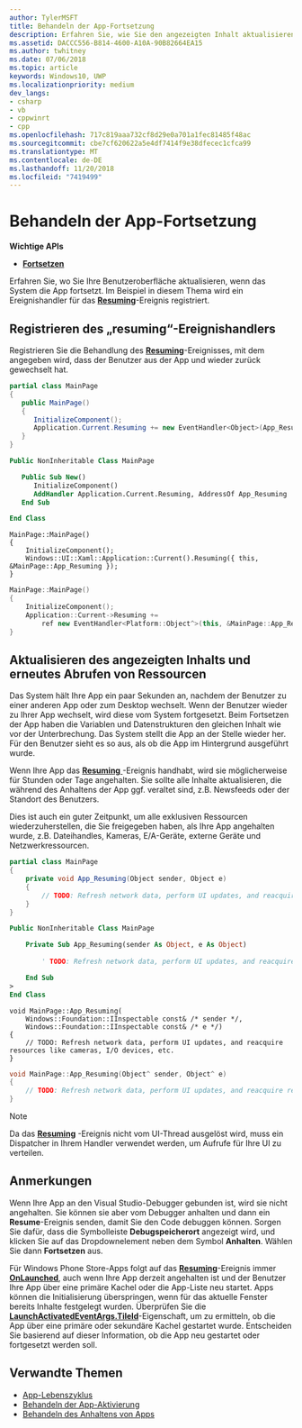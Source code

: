 ```yaml
---
author: TylerMSFT
title: Behandeln der App-Fortsetzung
description: Erfahren Sie, wie Sie den angezeigten Inhalt aktualisieren, wenn das System die App fortsetzt.
ms.assetid: DACCC556-B814-4600-A10A-90B82664EA15
ms.author: twhitney
ms.date: 07/06/2018
ms.topic: article
keywords: Windows10, UWP
ms.localizationpriority: medium
dev_langs:
- csharp
- vb
- cppwinrt
- cpp
ms.openlocfilehash: 717c819aaa732cf8d29e0a701a1fec81485f48ac
ms.sourcegitcommit: cbe7cf620622a5e4df7414f9e38dfecec1cfca99
ms.translationtype: MT
ms.contentlocale: de-DE
ms.lasthandoff: 11/20/2018
ms.locfileid: "7419499"
---
```

# <a name="handle-app-resume"></a>Behandeln der App-Fortsetzung

**Wichtige APIs**

- [**Fortsetzen**](https://msdn.microsoft.com/library/windows/apps/br242339)

Erfahren Sie, wo Sie Ihre Benutzeroberfläche aktualisieren, wenn das System die App fortsetzt. Im Beispiel in diesem Thema wird ein Ereignishandler für das [**Resuming**](https://msdn.microsoft.com/library/windows/apps/br242339)-Ereignis registriert.

## <a name="register-the-resuming-event-handler"></a>Registrieren des „resuming“-Ereignishandlers

Registrieren Sie die Behandlung des [**Resuming**](https://msdn.microsoft.com/library/windows/apps/br242339)-Ereignisses, mit dem angegeben wird, dass der Benutzer aus der App und wieder zurück gewechselt hat.

```csharp
partial class MainPage
{
   public MainPage()
   {
      InitializeComponent();
      Application.Current.Resuming += new EventHandler<Object>(App_Resuming);
   }
}
```

```vb
Public NonInheritable Class MainPage

   Public Sub New()
      InitializeComponent()
      AddHandler Application.Current.Resuming, AddressOf App_Resuming
   End Sub

End Class
```

```cppwinrt
MainPage::MainPage()
{
    InitializeComponent();
    Windows::UI::Xaml::Application::Current().Resuming({ this, &MainPage::App_Resuming });
}
```

```cpp
MainPage::MainPage()
{
    InitializeComponent();
    Application::Current->Resuming +=
        ref new EventHandler<Platform::Object^>(this, &MainPage::App_Resuming);
}
```

## <a name="refresh-displayed-content-and-reacquire-resources"></a>Aktualisieren des angezeigten Inhalts und erneutes Abrufen von Ressourcen

Das System hält Ihre App ein paar Sekunden an, nachdem der Benutzer zu einer anderen App oder zum Desktop wechselt. Wenn der Benutzer wieder zu Ihrer App wechselt, wird diese vom System fortgesetzt. Beim Fortsetzen der App haben die Variablen und Datenstrukturen den gleichen Inhalt wie vor der Unterbrechung. Das System stellt die App an der Stelle wieder her. Für den Benutzer sieht es so aus, als ob die App im Hintergrund ausgeführt wurde.

Wenn Ihre App das [**Resuming** ](https://msdn.microsoft.com/library/windows/apps/br242339)-Ereignis handhabt, wird sie möglicherweise für Stunden oder Tage angehalten. Sie sollte alle Inhalte aktualisieren, die während des Anhaltens der App ggf. veraltet sind, z.B. Newsfeeds oder der Standort des Benutzers.

Dies ist auch ein guter Zeitpunkt, um alle exklusiven Ressourcen wiederzuherstellen, die Sie freigegeben haben, als Ihre App angehalten wurde, z.B. Dateihandles, Kameras, E/A-Geräte, externe Geräte und Netzwerkressourcen.

```csharp
partial class MainPage
{
    private void App_Resuming(Object sender, Object e)
    {
        // TODO: Refresh network data, perform UI updates, and reacquire resources like cameras, I/O devices, etc.
    }
}
```

```vb
Public NonInheritable Class MainPage

    Private Sub App_Resuming(sender As Object, e As Object)
 
        ' TODO: Refresh network data, perform UI updates, and reacquire resources like cameras, I/O devices, etc.

    End Sub
>
End Class
```

```cppwinrt
void MainPage::App_Resuming(
    Windows::Foundation::IInspectable const& /* sender */,
    Windows::Foundation::IInspectable const& /* e */)
{
    // TODO: Refresh network data, perform UI updates, and reacquire resources like cameras, I/O devices, etc.
}
```

```cpp
void MainPage::App_Resuming(Object^ sender, Object^ e)
{
    // TODO: Refresh network data, perform UI updates, and reacquire resources like cameras, I/O devices, etc.
}
```

> [!NOTE]
> Da das [**Resuming**](https://msdn.microsoft.com/library/windows/apps/br242339) -Ereignis nicht vom UI-Thread ausgelöst wird, muss ein Dispatcher in Ihrem Handler verwendet werden, um Aufrufe für Ihre UI zu verteilen.

## <a name="remarks"></a>Anmerkungen

Wenn Ihre App an den Visual Studio-Debugger gebunden ist, wird sie nicht angehalten. Sie können sie aber vom Debugger anhalten und dann ein **Resume**-Ereignis senden, damit Sie den Code debuggen können. Sorgen Sie dafür, dass die Symbolleiste **Debugspeicherort** angezeigt wird, und klicken Sie auf das Dropdownelement neben dem Symbol **Anhalten**. Wählen Sie dann **Fortsetzen** aus.

Für Windows Phone Store-Apps folgt auf das [**Resuming**](https://msdn.microsoft.com/library/windows/apps/br242339)-Ereignis immer [**OnLaunched**](https://msdn.microsoft.com/library/windows/apps/br242335), auch wenn Ihre App derzeit angehalten ist und der Benutzer Ihre App über eine primäre Kachel oder die App-Liste neu startet. Apps können die Initialisierung überspringen, wenn für das aktuelle Fenster bereits Inhalte festgelegt wurden. Überprüfen Sie die [**LaunchActivatedEventArgs.TileId**](https://msdn.microsoft.com/library/windows/apps/br224736)-Eigenschaft, um zu ermitteln, ob die App über eine primäre oder sekundäre Kachel gestartet wurde. Entscheiden Sie basierend auf dieser Information, ob die App neu gestartet oder fortgesetzt werden soll.

## <a name="related-topics"></a>Verwandte Themen

* [App-Lebenszyklus](app-lifecycle.md)
* [Behandeln der App-Aktivierung](activate-an-app.md)
* [Behandeln des Anhaltens von Apps](suspend-an-app.md)
